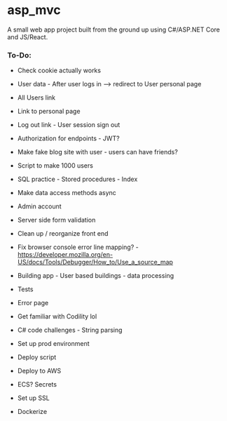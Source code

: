 # asp_mvc

A small web app project built from the ground up using C#/ASP.NET Core and JS/React.

### **To-Do**:
* Check cookie actually works
* User data - After user logs in --> redirect to User personal page
* All Users link
* Link to personal page
* Log out link - User session sign out
* Authorization for endpoints - JWT?

* Make fake blog site with user - users can have friends?
* Script to make 1000 users
* SQL practice - Stored procedures - Index
* Make data access methods async
* Admin account
* Server side form validation
* Clean up / reorganize front end
* Fix browser console error line mapping? - https://developer.mozilla.org/en-US/docs/Tools/Debugger/How_to/Use_a_source_map

* Building app - User based buildings - data processing
* Tests
* Error page

* Get familiar with Codility lol
* C# code challenges - String parsing

* Set up prod environment
* Deploy script
* Deploy to AWS
* ECS? Secrets
* Set up SSL
* Dockerize
